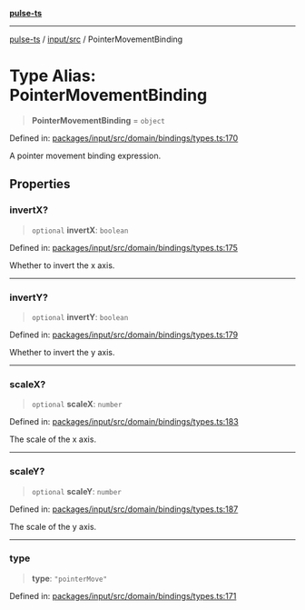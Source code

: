 [**pulse-ts**](../../../README.md)

***

[pulse-ts](../../../README.md) / [input/src](../README.md) / PointerMovementBinding

# Type Alias: PointerMovementBinding

> **PointerMovementBinding** = `object`

Defined in: [packages/input/src/domain/bindings/types.ts:170](https://github.com/jlehett/pulse-ts/blob/b287bc18de1bbb78a8cc43f602a646e458610bc3/packages/input/src/domain/bindings/types.ts#L170)

A pointer movement binding expression.

## Properties

### invertX?

> `optional` **invertX**: `boolean`

Defined in: [packages/input/src/domain/bindings/types.ts:175](https://github.com/jlehett/pulse-ts/blob/b287bc18de1bbb78a8cc43f602a646e458610bc3/packages/input/src/domain/bindings/types.ts#L175)

Whether to invert the x axis.

***

### invertY?

> `optional` **invertY**: `boolean`

Defined in: [packages/input/src/domain/bindings/types.ts:179](https://github.com/jlehett/pulse-ts/blob/b287bc18de1bbb78a8cc43f602a646e458610bc3/packages/input/src/domain/bindings/types.ts#L179)

Whether to invert the y axis.

***

### scaleX?

> `optional` **scaleX**: `number`

Defined in: [packages/input/src/domain/bindings/types.ts:183](https://github.com/jlehett/pulse-ts/blob/b287bc18de1bbb78a8cc43f602a646e458610bc3/packages/input/src/domain/bindings/types.ts#L183)

The scale of the x axis.

***

### scaleY?

> `optional` **scaleY**: `number`

Defined in: [packages/input/src/domain/bindings/types.ts:187](https://github.com/jlehett/pulse-ts/blob/b287bc18de1bbb78a8cc43f602a646e458610bc3/packages/input/src/domain/bindings/types.ts#L187)

The scale of the y axis.

***

### type

> **type**: `"pointerMove"`

Defined in: [packages/input/src/domain/bindings/types.ts:171](https://github.com/jlehett/pulse-ts/blob/b287bc18de1bbb78a8cc43f602a646e458610bc3/packages/input/src/domain/bindings/types.ts#L171)
